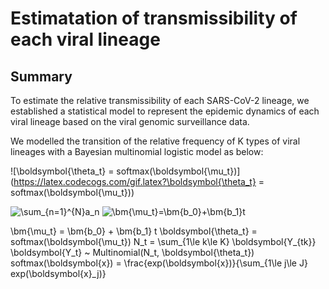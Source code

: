 # Estimatation of transmissibility of each viral lineage

## Summary
To estimate the relative transmissibility of each SARS-CoV-2 lineage, we established a statistical model to represent the epidemic dynamics of each viral lineage based on the viral genomic surveillance data.  

We modelled the transition of the relative frequency of K types of viral lineages with a Bayesian multinomial logistic model as below:  



![\boldsymbol{\theta_t} = softmax(\boldsymbol{\mu_t})](https://latex.codecogs.com/gif.latex?\boldsymbol{\theta_t} = softmax(\boldsymbol{\mu_t}))  


![\sum_{n=1}^{N}a_n](https://latex.codecogs.com/gif.latex?\sum_{n=1}^{N}a_n)
![\bm{\mu_t}=\bm{b_0}+\bm{b_1}t](https://latex.codecogs.com/gif.latex?\bm{\mu_t}=\bm{b_0}+\bm{b_1}t)



\bm{\mu_t} = \bm{b_0} + \bm{b_1} t
\boldsymbol{\theta_t} = softmax(\boldsymbol{\mu_t})
N_t = \sum_{1\le k\le K} \boldsymbol{Y_{tk}}
\boldsymbol{Y_t}  ~  Multinomial(N_t, \boldsymbol{\theta_t})
softmax(\boldsymbol{x}) = \frac{exp(\boldsymbol{x})}{\sum_{1\le j\le J} exp(\boldsymbol{x}_j)}





